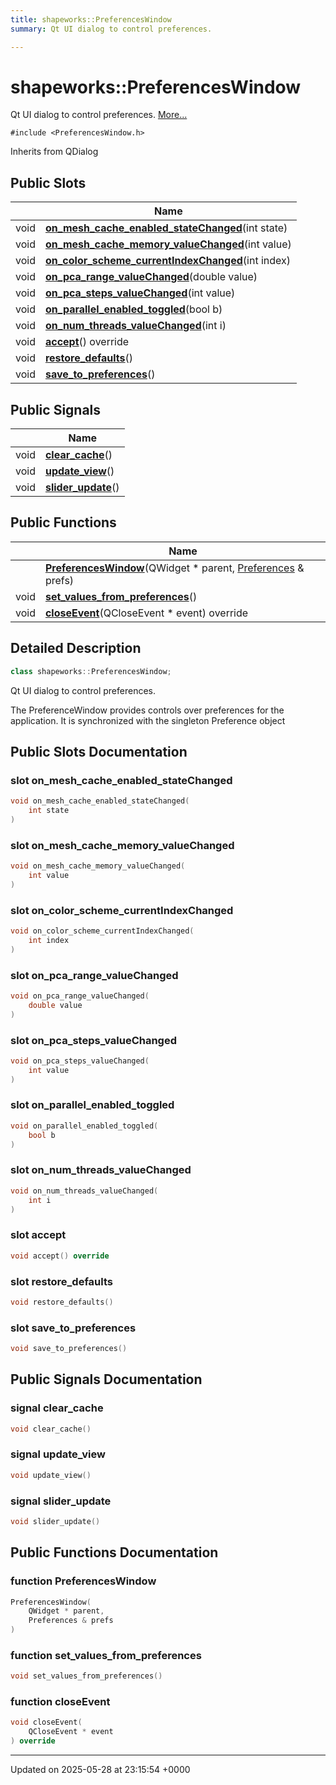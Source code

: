 ```yaml
---
title: shapeworks::PreferencesWindow
summary: Qt UI dialog to control preferences. 

---
```


# shapeworks::PreferencesWindow



Qt UI dialog to control preferences.  [More...](#detailed-description)


`#include <PreferencesWindow.h>`

Inherits from QDialog

## Public Slots

|                | Name           |
| -------------- | -------------- |
| void | **[on_mesh_cache_enabled_stateChanged](../Classes/classshapeworks_1_1PreferencesWindow.md#slot-on-mesh-cache-enabled-statechanged)**(int state) |
| void | **[on_mesh_cache_memory_valueChanged](../Classes/classshapeworks_1_1PreferencesWindow.md#slot-on-mesh-cache-memory-valuechanged)**(int value) |
| void | **[on_color_scheme_currentIndexChanged](../Classes/classshapeworks_1_1PreferencesWindow.md#slot-on-color-scheme-currentindexchanged)**(int index) |
| void | **[on_pca_range_valueChanged](../Classes/classshapeworks_1_1PreferencesWindow.md#slot-on-pca-range-valuechanged)**(double value) |
| void | **[on_pca_steps_valueChanged](../Classes/classshapeworks_1_1PreferencesWindow.md#slot-on-pca-steps-valuechanged)**(int value) |
| void | **[on_parallel_enabled_toggled](../Classes/classshapeworks_1_1PreferencesWindow.md#slot-on-parallel-enabled-toggled)**(bool b) |
| void | **[on_num_threads_valueChanged](../Classes/classshapeworks_1_1PreferencesWindow.md#slot-on-num-threads-valuechanged)**(int i) |
| void | **[accept](../Classes/classshapeworks_1_1PreferencesWindow.md#slot-accept)**() override |
| void | **[restore_defaults](../Classes/classshapeworks_1_1PreferencesWindow.md#slot-restore-defaults)**() |
| void | **[save_to_preferences](../Classes/classshapeworks_1_1PreferencesWindow.md#slot-save-to-preferences)**() |

## Public Signals

|                | Name           |
| -------------- | -------------- |
| void | **[clear_cache](../Classes/classshapeworks_1_1PreferencesWindow.md#signal-clear-cache)**() |
| void | **[update_view](../Classes/classshapeworks_1_1PreferencesWindow.md#signal-update-view)**() |
| void | **[slider_update](../Classes/classshapeworks_1_1PreferencesWindow.md#signal-slider-update)**() |

## Public Functions

|                | Name           |
| -------------- | -------------- |
| | **[PreferencesWindow](../Classes/classshapeworks_1_1PreferencesWindow.md#function-preferenceswindow)**(QWidget * parent, [Preferences](../Classes/classPreferences.md) & prefs) |
| void | **[set_values_from_preferences](../Classes/classshapeworks_1_1PreferencesWindow.md#function-set-values-from-preferences)**() |
| void | **[closeEvent](../Classes/classshapeworks_1_1PreferencesWindow.md#function-closeevent)**(QCloseEvent * event) override |

## Detailed Description

```cpp
class shapeworks::PreferencesWindow;
```

Qt UI dialog to control preferences. 

The PreferenceWindow provides controls over preferences for the application. It is synchronized with the singleton Preference object 

## Public Slots Documentation

### slot on_mesh_cache_enabled_stateChanged

```cpp
void on_mesh_cache_enabled_stateChanged(
    int state
)
```


### slot on_mesh_cache_memory_valueChanged

```cpp
void on_mesh_cache_memory_valueChanged(
    int value
)
```


### slot on_color_scheme_currentIndexChanged

```cpp
void on_color_scheme_currentIndexChanged(
    int index
)
```


### slot on_pca_range_valueChanged

```cpp
void on_pca_range_valueChanged(
    double value
)
```


### slot on_pca_steps_valueChanged

```cpp
void on_pca_steps_valueChanged(
    int value
)
```


### slot on_parallel_enabled_toggled

```cpp
void on_parallel_enabled_toggled(
    bool b
)
```


### slot on_num_threads_valueChanged

```cpp
void on_num_threads_valueChanged(
    int i
)
```


### slot accept

```cpp
void accept() override
```


### slot restore_defaults

```cpp
void restore_defaults()
```


### slot save_to_preferences

```cpp
void save_to_preferences()
```


## Public Signals Documentation

### signal clear_cache

```cpp
void clear_cache()
```


### signal update_view

```cpp
void update_view()
```


### signal slider_update

```cpp
void slider_update()
```


## Public Functions Documentation

### function PreferencesWindow

```cpp
PreferencesWindow(
    QWidget * parent,
    Preferences & prefs
)
```


### function set_values_from_preferences

```cpp
void set_values_from_preferences()
```


### function closeEvent

```cpp
void closeEvent(
    QCloseEvent * event
) override
```


-------------------------------

Updated on 2025-05-28 at 23:15:54 +0000